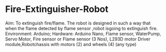 # Fire-Extinguisher-Robot
Aim: To extinguish fire/flame.
The robot is designed in such a way that when the flame detected by flame sensor ,robot isgoing to extinguish fire. Environment: Arduino; Hardware: Arduino Nano, Flame sensor, WaterPump, Servo Motor, Fire sensor or Flame sensor (3 Nos), L293D motor Driver module,Robotchassis with motors (2) and wheels (4) (any type)
